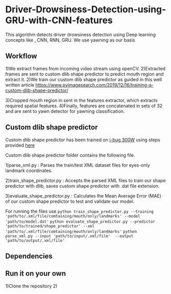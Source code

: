 # Driver-Drowsiness-Detection-using-GRU-with-CNN-features

This algorithm detects driver drowsiness detection using Deep learning concepts like , CNN, RNN, GRU.
We use yawning as our basis

## Workflow

1)We extract frames from incoming video stream using openCV.
2)Extracted frames are sent to custom dlib shape predictor to predict mouth region and extract it.
2)We train our custom dlib shape predictor as guided in this well written article https://www.pyimagesearch.com/2019/12/16/training-a-custom-dlib-shape-predictor/

3)Cropped mouth region in sent in the features extractor, which extracts required spatial features.
4)Finally, features are concatenated in sets of 32 and are sent to yawn detector for yawning classification.

## Custom dlib shape predictor 
Custom dlib shape predictor has been trained on [i-bug 300W](https://ibug.doc.ic.ac.uk/resources/300-W/) using steps provided [here](https://www.pyimagesearch.com/2019/12/16/training-a-custom-dlib-shape-predictor/)

Custom dlib shape predictor folder contains the following file.

1)parse_xml.py : Parses the train/test XML dataset files for eyes-only landmark coordinates.

2)train_shape_predictor.py : Accepts the parsed XML files to train our shape predictor with dlib, saves custom shape predictor with .dat file extension.

3)evaluate_shape_predictor.py : Calculates the Mean Average Error (MAE) of our custom shape predictor to test and validate our model.

For running the files use
`python train_shape_predictor.py --training 'path/to/.xml/file/comtaining/mouth/only/landmarks' --model 'path/to/model.dat'`
`python evaluate_shape_predictor.py --predictor 'path/to/trained/shape_predictor' --xml 'path/to/.xml/file/comtaining/mouth/only/landmarks'`
`python parse_xml.py --input 'path/to/input/.xml/file'  --output 'path/to/output/.xml/file'`

## Dependencies


## Run it on your own 
1)Clone the repository
2)
